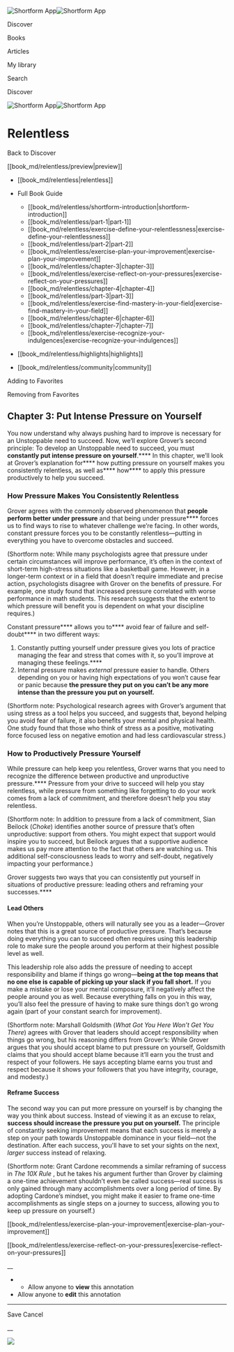 ![Shortform App](/img/logo.36a2399e.svg)![Shortform App](/img/logo-dark.70c1b072.svg)

Discover

Books

Articles

My library

Search

Discover

![Shortform App](/img/logo.36a2399e.svg)![Shortform App](/img/logo-dark.70c1b072.svg)

# Relentless

Back to Discover

[[book_md/relentless/preview|preview]]

  * [[book_md/relentless|relentless]]
  * Full Book Guide

    * [[book_md/relentless/shortform-introduction|shortform-introduction]]
    * [[book_md/relentless/part-1|part-1]]
    * [[book_md/relentless/exercise-define-your-relentlessness|exercise-define-your-relentlessness]]
    * [[book_md/relentless/part-2|part-2]]
    * [[book_md/relentless/exercise-plan-your-improvement|exercise-plan-your-improvement]]
    * [[book_md/relentless/chapter-3|chapter-3]]
    * [[book_md/relentless/exercise-reflect-on-your-pressures|exercise-reflect-on-your-pressures]]
    * [[book_md/relentless/chapter-4|chapter-4]]
    * [[book_md/relentless/part-3|part-3]]
    * [[book_md/relentless/exercise-find-mastery-in-your-field|exercise-find-mastery-in-your-field]]
    * [[book_md/relentless/chapter-6|chapter-6]]
    * [[book_md/relentless/chapter-7|chapter-7]]
    * [[book_md/relentless/exercise-recognize-your-indulgences|exercise-recognize-your-indulgences]]
  * [[book_md/relentless/highlights|highlights]]
  * [[book_md/relentless/community|community]]



Adding to Favorites 

Removing from Favorites 

## Chapter 3: Put Intense Pressure on Yourself

You now understand why always pushing hard to improve is necessary for an Unstoppable need to succeed. Now, we’ll explore Grover’s second principle: To develop an Unstoppable need to succeed, you must **constantly put intense pressure on yourself**.**** In this chapter, we’ll look at Grover’s explanation for**** how putting pressure on yourself makes you consistently relentless, as well as**** how**** to apply this pressure productively to help you succeed.

### How Pressure Makes You Consistently Relentless

Grover agrees with the commonly observed phenomenon that **people perform better under pressure** and that being under pressure**** forces us to find ways to rise to whatever challenge we’re facing. In other words, constant pressure forces you to be constantly relentless—putting in everything you have to overcome obstacles and succeed.

(Shortform note: While many psychologists agree that pressure under certain circumstances will improve performance, it’s often in the context of short-term high-stress situations like a basketball game. However, in a longer-term context or in a field that doesn’t require immediate and precise action, psychologists disagree with Grover on the benefits of pressure. For example, one study found that increased pressure correlated with worse performance in math students. This research suggests that the extent to which pressure will benefit you is dependent on what your discipline requires.)

Constant pressure**** allows you to**** avoid fear of failure and self-doubt**** in two different ways:

  1. Constantly putting yourself under pressure gives you lots of practice managing the fear and stress that comes with it, so you’ll improve at managing these feelings.****
  2. Internal pressure makes _external_ pressure easier to handle. Others depending on you or having high expectations of you won’t cause fear or panic because **the pressure they put on you can’t be any more intense than the pressure you put on yourself.**



(Shortform note: Psychological research agrees with Grover’s argument that using stress as a tool helps you succeed, and suggests that, beyond helping you avoid fear of failure, it also benefits your mental and physical health. One study found that those who think of stress as a positive, motivating force focused less on negative emotion and had less cardiovascular stress.)

### How to Productively Pressure Yourself

While pressure can help keep you relentless, Grover warns that you need to recognize the difference between productive and unproductive pressure.**** Pressure from your drive to succeed will help you stay relentless, while pressure from something like forgetting to do your work comes from a lack of commitment, and therefore doesn’t help you stay relentless.

(Shortform note: In addition to pressure from a lack of commitment, Sian Beilock (_Choke_) identifies another source of pressure that’s often unproductive: support from others. You might expect that support would inspire you to succeed, but Beilock argues that a supportive audience makes us pay more attention to the fact that others are watching us. This additional self-consciousness leads to worry and self-doubt, negatively impacting your performance.)

Grover suggests two ways that you can consistently put yourself in situations of productive pressure: leading others and reframing your successes.****

#### Lead Others

When you’re Unstoppable, others will naturally see you as a leader—Grover notes that this is a great source of productive pressure. That’s because doing everything you can to succeed often requires using this leadership role to make sure the people around you perform at their highest possible level as well.

This leadership role also adds the pressure of needing to accept responsibility and blame if things go wrong—**being at the top means that no one else is capable of picking up your slack if you fall short.** If you make a mistake or lose your mental composure, it’ll negatively affect the people around you as well. Because everything falls on you in this way, you’ll also feel the pressure of having to make sure things don’t go wrong again (part of your constant search for improvement).

(Shortform note: Marshall Goldsmith (_What Got You Here Won’t Get You There_) agrees with Grover that leaders should accept responsibility when things go wrong, but his reasoning differs from Grover’s: While Grover argues that you should accept blame to put pressure on yourself, Goldsmith claims that you should accept blame because it’ll earn you the trust and respect of your followers. He says accepting blame earns you trust and respect because it shows your followers that you have integrity, courage, and modesty.)

#### Reframe Success

The second way you can put more pressure on yourself is by changing the way you think about success. Instead of viewing it as an excuse to relax, **success should increase the pressure you put on yourself.** The principle of constantly seeking improvement means that each success is merely a step on your path towards Unstoppable dominance in your field—not the destination. After each success, you'll have to set your sights on the next, _larger_ success instead of relaxing.

(Shortform note: Grant Cardone recommends a similar reframing of success in _The 10X Rule_ , but he takes his argument further than Grover by claiming a one-time achievement shouldn’t even be called success—real success is only gained through many accomplishments over a long period of time. By adopting Cardone’s mindset, you might make it easier to frame one-time accomplishments as single steps on a journey to success, allowing you to keep up pressure on yourself.)

[[book_md/relentless/exercise-plan-your-improvement|exercise-plan-your-improvement]]

[[book_md/relentless/exercise-reflect-on-your-pressures|exercise-reflect-on-your-pressures]]

__

  *   * Allow anyone to **view** this annotation
  * Allow anyone to **edit** this annotation



* * *

Save Cancel

__




![](https://bat.bing.com/action/0?ti=56018282&Ver=2&mid=35e0cc7b-f77b-43bf-b79b-addc3fbdc128&sid=f30c5e70639211ee87d33f0876d93783&vid=f30c9700639211eeb3a75d830392c94f&vids=0&msclkid=N&pi=0&lg=en-US&sw=800&sh=600&sc=24&nwd=1&tl=Shortform%20%7C%20Relentless&p=https%3A%2F%2Fwww.shortform.com%2Fapp%2Fbook%2Frelentless%2Fchapter-3&r=&lt=488&evt=pageLoad&sv=1&rn=314923)
